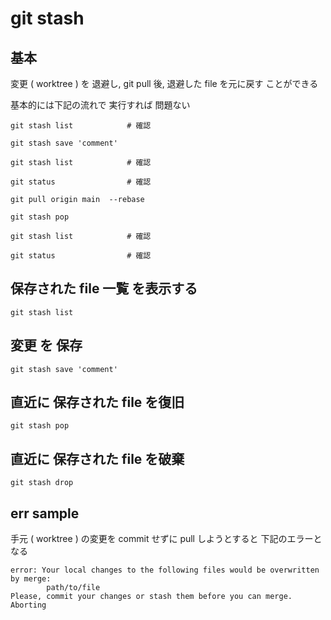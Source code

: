 
# git stash


## 基本

変更 ( worktree ) を 退避し, git pull 後, 退避した file を元に戻す
ことができる


基本的には下記の流れで 実行すれば 問題ない

```
git stash list            # 確認

git stash save 'comment'

git stash list            # 確認

git status                # 確認

git pull origin main  --rebase

git stash pop

git stash list            # 確認

git status                # 確認
```



## 保存された file 一覧 を表示する

```
git stash list
```


## 変更 を 保存

```
git stash save 'comment'
```


## 直近に 保存された file を復旧

```
git stash pop
```


## 直近に 保存された file を破棄

```
git stash drop
```


## err sample

手元 ( worktree ) の変更を commit せずに
pull しようとすると
下記のエラーとなる

```
error: Your local changes to the following files would be overwritten by merge:
        path/to/file
Please, commit your changes or stash them before you can merge.
Aborting
```



